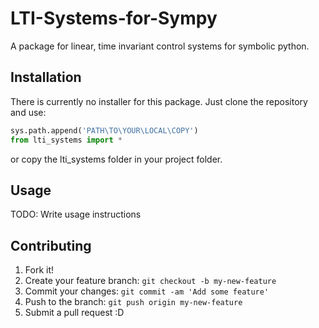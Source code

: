 # LTI-Systems-for-Sympy

A package for linear, time invariant control systems for symbolic python.

## Installation

There is currently no installer for this package. Just clone the repository and use:
```python
sys.path.append('PATH\TO\YOUR\LOCAL\COPY')
from lti_systems import *
```
or copy the lti_systems folder in your project folder.

## Usage

TODO: Write usage instructions

## Contributing

1. Fork it!
2. Create your feature branch: `git checkout -b my-new-feature`
3. Commit your changes: `git commit -am 'Add some feature'`
4. Push to the branch: `git push origin my-new-feature`
5. Submit a pull request :D
